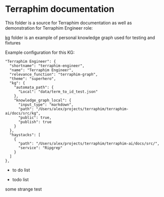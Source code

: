 Terraphim documentation
==========

This folder is a source for Terraphim documentation as well as demonstration for Terraphim Engineer role:

[kg](./kg) folder is an example of personal knowledge graph used for testing and fixtures

Example configuration for this KG:

```
"Terraphim Engineer": {
  "shortname": "terraphim-engineer",
  "name": "Terraphim Engineer",
  "relevance_function": "terraphim-graph",
  "theme": "superhero",
  "kg": {
    "automata_path": {
      "Local": "data/term_to_id_test.json"
    },
    "knowledge_graph_local": {
      "input_type": "markdown",
      "path": "/Users/alex/projects/terraphim/terraphim-ai/docs/src/kg",
      "public": true,
      "publish": true
    }
  },
  "haystacks": [
    {
      "path": "/Users/alex/projects/terraphim/terraphim-ai/docs/src/",
      "service": "Ripgrep"
    }
  ]
},
```

* to do list

* todo list

some strange test